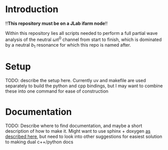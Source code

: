 # Introduction

 :bangbang:**This repository must be on a JLab ifarm node**:bangbang:

Within this repository lies all scripts needed to perform a full partial wave analysis of the neutral $\omega\pi^0$ channel from start to finish, which is dominated by a neutral $b_1$ resonance for which this repo is named after. 

# Setup
TODO: describe the setup here. Currently uv and makefile are used separately to build the python and cpp bindings, but I may want to combine these into one command for ease of construction

# Documentation
TODO: Describe where to find documentation, and maybe a short description of how to make it. Might want to use sphinx + doxygen [as described here](https://devblogs.microsoft.com/cppblog/clear-functional-c-documentation-with-sphinx-breathe-doxygen-cmake/), but need to look into other suggestions for easiest solution to making dual c++/python docs
